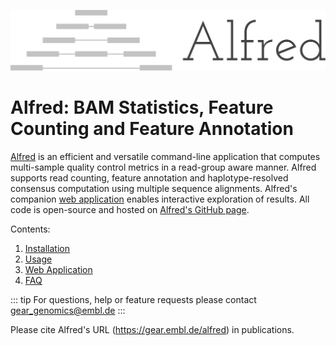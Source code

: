 ![Alfred logo](./images/alfred.png)


# Alfred: BAM Statistics, Feature Counting and Feature Annotation

[Alfred](https://github.com/tobiasrausch/alfred) is an efficient and versatile command-line application that computes multi-sample quality control metrics in a read-group aware manner. Alfred supports read counting, feature annotation and haplotype-resolved consensus computation using multiple sequence alignments. Alfred's companion [web application](https://gear.embl.de) enables interactive exploration of results. All code is open-source and hosted on [Alfred's GitHub page](https://github.com/tobiasrausch/alfred).

Contents:
1. [Installation](/installation/)
2. [Usage](/cli/)
3. [Web Application](/webapp/)
3. [FAQ](/faq/)

::: tip
For questions, help or feature requests please contact gear_genomics@embl.de
:::

Please cite Alfred's URL (https://gear.embl.de/alfred) in publications.

